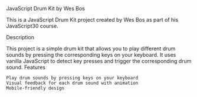 JavaScript Drum Kit by Wes Bos

This is a JavaScript Drum Kit project created by Wes Bos as part of his JavaScript30 course.

Description

This project is a simple drum kit that allows you to play different drum sounds by pressing the corresponding keys on your keyboard. It uses vanilla JavaScript to detect key presses and trigger the corresponding drum sound.
Features

    Play drum sounds by pressing keys on your keyboard
    Visual feedback for each drum sound with animation
    Mobile-friendly design
